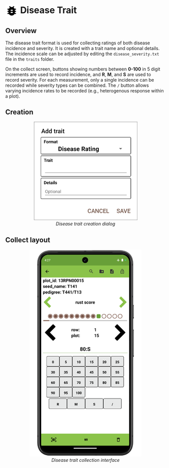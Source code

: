 <img ref="disease" style="vertical-align: middle;" src="_static/icons/formats/bug.png" width="40px"> Disease Trait
======================================================================

Overview
--------

The disease trait format is used for collecting ratings of both disease
incidence and severity. It is created with a trait name and optional
details. The incidence scale can be adjusted by editing the
`disease_severity.txt` file in the `traits` folder.

On the collect screen, buttons showing numbers between **0-100** in 5 digit
increments are used to record incidence, and **R**, **M**, and **S** are
used to record severity. For each measurement, only a single incidence
can be recorded while severity types can be combined. The `/` button
allows varying incidence rates to be recorded (e.g., heterogenous
response within a plot).

Creation
--------

<figure align="center" class="image">
  <img src="_static/images/traits/formats/create_disease_rating.png" width="325px"> 
  <figcaption><i>Disease trait creation dialog</i></figcaption> 
</figure>

Collect layout
--------------

<figure align="center" class="image">
  <img src="_static/images/traits/formats/collect_disease_framed.png" width="350px"> 
  <figcaption><i>Disease trait collection interface</i></figcaption> 
</figure>
